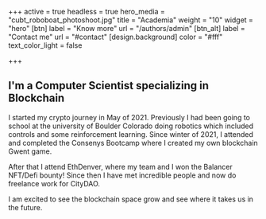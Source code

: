 +++
active = true
headless = true
hero_media = "cubt_roboboat_photoshoot.jpg"
title = "Academia"
weight = "10"
widget = "hero"
[btn]
label = "Know more"
url = "/authors/admin"
[btn_alt]
label = "Contact me"
url = "#contact"
[design.background]
color = "#fff"
text_color_light = false

+++
## I'm a **Computer Scientist** specializing in **Blockchain**

 I started my crypto journey in May of 2021. Previously I had been going to school at the university of Boulder Colorado doing robotics which included controls and some reinforcement learning.  Since winter of 2021, I attended and completed the Consenys Bootcamp where I created my own blockchain Gwent game.  

After that I attend EthDenver, where my team and I won the Balancer NFT/Defi bounty! Since then I have met incredible people and now do freelance work for CityDAO. 

I am excited to see the blockchain space grow and see where it takes us in the future.